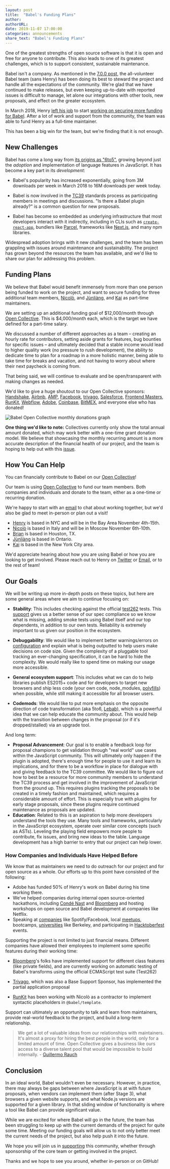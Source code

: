 ```yaml
---
layout: post
title:  "Babel's Funding Plans"
author: 
authorURL: 
date: 2019-11-07 17:00:00
categories: announcements
share_text: "Babel's Funding Plans"
---
```


One of the greatest strengths of open source software is that it is open and free for anyone to contribute. This also leads to one of its greatest challenges, which is to support consistent, sustainable maintenance.

Babel isn't a company. As mentioned in the [7.0.0 post](https://babeljs.io/blog/2018/08/27/7.0.0#maintainers-are-people), the all-volunteer Babel team (sans Henry) has been doing its best to steward the project and handle all the expectations of the community. We're glad that we have continued to make releases, but even keeping up-to-date with reported issues is difficult to manage, let alone our integrations with other tools, new proposals, and effect on the greater ecosystem.

In March 2018, Henry [left his job](https://www.henryzoo.com/leaving-behance/) to start [working on securing more funding for Babel](https://www.henryzoo.com/in-pursuit-of-open-source-part-1/). After a lot of work and support from the community, the team was able to fund Henry as a full-time maintainer.

This has been a big win for the team, but we're finding that it is not enough.

## New Challenges

Babel has come a long way from [its origins as "6to5"](https://www.youtube.com/watch?v=fntd0sPMOtQ), growing beyond just the *adoption* and implementation of language features in JavaScript. It has become a key part in its _development_:

- Babel's popularity has increased exponentially, going from 3M downloads per week in March 2018 to 16M downloads per week today.

- Babel is now involved in the [TC39](https://tc39.es) standards process as participating members in meetings and discussions. "Is there a Babel plugin already?" is a common question for new proposals.

- Babel has become so embedded as underlying infrastructure that most developers interact with it indirectly, including in CLIs such as [`create-react-app`](https://github.com/facebook/create-react-app), bundlers like [Parcel](https://parceljs.org), frameworks like [Next.js](https://nextjs.org), and many npm libraries.

Widespread adoption brings with it new challenges, and the team has been grappling with issues around maintenance and sustainability. The project has grown beyond the resources the team has available, and we'd like to share our plan for addressing this problem.

## Funding Plans

We believe that Babel would benefit immensely from more than one person being funded to work on the project, and want to secure funding for three additional team members, [Nicolò](https://twitter.com/NicoloRibaudo), and [Jùnliàng](https://twitter.com/JLHwung), and [Kai](https://twitter.com/kai_cataldo) as part-time maintainers.

We are setting up an additional funding goal of $12,000/month through [Open Collective](https://opencollective.com/babel). This is $4,000/month each, which is the target we have defined for a part-time salary.

We discussed a number of different approaches as a team – creating an hourly rate for contributors, setting aside grants for features, bug bounties for specific issues – and ultimately decided that a stable income would lead to higher quality work (no pressure to rush development), the ability to dedicate time to plan for a roadmap in a more holistic manner, being able to take time for breaks and vacation, and not having to worry about where their next paycheck is coming from.

That being said, we will continue to evaluate and be open/transparent with making changes as needed.

We'd like to give a huge shoutout to our Open Collective sponsors: [Handshake](https://handshake.org/), [Airbnb](https://twitter.com/airbnbeng), [AMP](https://amp.dev/), [Facebook](https://opensource.facebook.com), [trivago](https://tech.trivago.com/opensource/), [Salesforce](https://twitter.com/salesforceeng), [Frontend Masters](https://frontendmasters.com/), [RunKit](https://runkit.com/home), [Webflow](https://webflow.com/), [Adobe](https://www.adobe.com/), [Coinbase](https://www.coinbase.com/), [BitMEX](https://www.bitmex.com/), and everyone else who has donated!

![Babel Open Collective monthly donations graph](https://i.imgur.com/C76KsKZ.png)

__One thing we'd like to note:__ Collectives currently only show the total annual amount donated, which may work better with a one-time grant donation model. We believe that showcasing the monthly recurring amount is a more accurate description of the financial health of our project, and the team is hoping to help out with this [issue](https://github.com/opencollective/opencollective/issues/1585).

## How You Can Help

You can financially contribute to Babel on our [Open Collective](https://opencollective.com/babel)!

Our team is using [Open Collective](https://opencollective.com/babel) to fund our team members. Both companies and individuals and donate to the team, either as a one-time or recurring donation.

We're happy to start with an [email](team@babeljs.io) to chat about working together, but we'd also be glad to meet in-person or plan out a visit!

- [Henry](https://twitter.com/left_pad) is based in NYC and will be in the Bay Area November 4th-15th.
- [Nicolò](https://twitter.com/NicoloRibaudo) is based in Italy and will be in Moscow November 6th-10th.
- [Brian](https://twitter.com/existentialism) is based in Houston, TX.
- [Jùnliàng](https://twitter.com/JLHwung) is based in Ontario.
- [Kai](https://twitter.com/kai_cataldo) is based in the New York City area.

We'd appreciate hearing about how you are using Babel or how you are looking to get involved. Please reach out to Henry on [Twitter](https://twitter.com/left_pad) or [Email](henry@babeljs.io), or to the rest of team!

## Our Goals

We will be writing up more in-depth posts on these topics, but here are some general areas where we aim to continue focusing on:

- **Stability**: This includes checking against the official [test262](https://github.com/tc39/test262) tests. This [support](https://github.com/babel/babel/issues/4987) gives us a better sense of our spec compliance so we know what is missing, adding smoke tests using Babel itself and our top dependents, in addition to our own tests. Reliability is extremely important to us given our position in the ecosystem.

- **Debuggability**: We would like to implement better warnings/errors on [configuration](https://github.com/babel/babel/issues/10617) and explain what is being outputted to help users make decisions on code size. Given the complexity of a pluggable tool tracking an ever-changing specification, it can be hard to hide the complexity. We would really like to spend time on making our usage more accessible.

- **General ecosystem support**: This includes what we can do to help libraries publish ES2015+ code and for developers to target new browsers and ship less code (your own code, node_modules, [polyfills](https://github.com/babel/babel/issues/10008)) when possible, while still making it accessible for all browser users.

- **Codemods**: We would like to put more emphasis on the opposite direction of code transformation (aka 5to6, [Lebab](https://github.com/lebab/lebab)), which is a powerful idea that we can help educate the community about. This would help with the transition between changes in the proposal (or if it's dropped/stalled) via an upgrade tool. 

And long term:

- **Proposal Advancement**: Our goal is to enable a feedback loop for proposal champions to get validation through "real world" use cases within the JavaScript community. This will ultimately only happen if the plugin is adopted, there's enough time for people to use it and learn its implications, and for there to be a workflow in place for dialogue with and giving feedback to the TC39 committee. We would like to figure out how to best be a resource for more community members to understand the TC39 process and get involved in the improvement of JavaScript from the ground up. This requires plugins tracking the proposals to be created in a timely fashion and maintained, which requires a considerable amount of effort. This is especially true with plugins for early stage proposals, since these plugins require continued maintenance as proposals are updated.
- **Education**: Related to this is an aspiration to help more developers understand the tools they use. Many tools and frameworks, particularly in the JavaScript ecosystem, operate over similar core concepts (such as ASTs). Leveling the playing field empowers more people to contribute, fix issues, and bring new ideas to the table. Language development has a high barrier to entry that our project can help lower.

### How Companies and Individuals Have Helped Before

We know that as maintainers we need to do outreach for our project and for open source as a whole. Our efforts up to this point have consisted of the following:

- Adobe has funded 50% of Henry's work on Babel during his time working there.
- We've helped companies during internal open source-oriented hackathons, including [Condé Nast](https://technology.condenast.com/) and [Bloomberg](https://www.techatbloomberg.com/) and hosting workshops on open source and Babel development at companies like Netflix.
- Speaking at [companies](https://twitter.com/left_pad/status/1190398587538202624?s=20) like Spotify/Facebook, local [meetups](https://twitter.com/left_pad/status/1184301596437549056?s=20), bootcamps, [universities](https://twitter.com/left_pad/status/1191515333347004416?s=20) like Berkeley, and participating in [Hacktoberfest](https://twitter.com/bendhalpern/status/1050181229910331392?s=20) events.

Supporting the project is not limited to just financial means. Different companies have allowed their employees to implement some specific features during their working time:

- [Bloomberg](https://www.techatbloomberg.com/)'s folks have implemented support for different class features (like private fields), and are currently working on automatic testing of Babel's transforms using the official ECMAScript test suite (Test262)

- [Trivago](https://tech.trivago.com/), which was also a Base Support Sponsor, has implemented the partial application proposal

- [RunKit](https://runkit.com/) has been working with Nicolò as a contractor to implement syntactic placeholders in `@babel/template`.

Support can ultimately an opportunity to talk and learn from maintainers, provide real-world feedback to the project, and build a long-term relationship.

> We get a lot of valuable ideas from our relationships with maintainers. It's almost a proxy for hiring the best people in the world, only for a limited amount of time. Open Collective gives a business like ours access to a diverse talent pool that would be impossible to build internally. - [Guillermo Rauch](https://blog.opencollective.com/zeit/)

## Conclusion

In an ideal world, Babel wouldn't even be necessary. However, in practice, there may always be gaps between where JavaScript is at with future proposals, when vendors can implement them (after Stage 3), what browsers a given website supports, and what Node.js versions are supported for a given library. In that sliding window of functionality is where a tool like Babel can provide significant value.

While we are excited for where Babel will go in the future, the team has been struggling to keep up with the current demands of the project for quite some time.  Meeting our funding goals will allow us to not only better meet the current needs of the project, but also help push it into the future.

We hope you will join us in [supporting](https://opencollective.com/babel) this community, whether through sponsorship of the core team or getting involved in the project.

Thanks and we hope to see you around, whether in-person or on GitHub!
